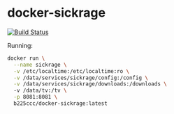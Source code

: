 # docker-sickrage

[![Build Status](https://travis-ci.org/b225ccc/docker-sickrage.svg?branch=master)](https://travis-ci.org/b225ccc/docker-sickrage)


Running:

~~~ sh
docker run \
  --name sickrage \
  -v /etc/localtime:/etc/localtime:ro \
  -v /data/services/sickrage/config:/config \
  -v /data/services/sickrage/downloads:/downloads \ 
  -v /data/tv:/tv \
  -p 8081:8081 \
  b225ccc/docker-sickrage:latest
~~~
